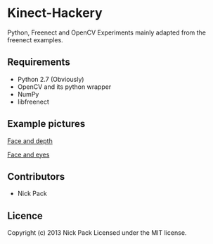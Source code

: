 Kinect-Hackery
==============

Python, Freenect and OpenCV Experiments mainly adapted from the freenect examples.

## Requirements
* Python 2.7 (Obviously)
* OpenCV and its python wrapper
* NumPy
* libfreenect

## Example pictures
[Face and depth](http://d.pr/i/yw2F)

[Face and eyes](http://d.pr/i/rA8h)

## Contributors
* Nick Pack

## Licence
Copyright (c) 2013 Nick Pack
Licensed under the MIT license.
